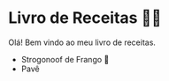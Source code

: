 # Livro de Receitas :man_cook:

Olá! Bem vindo ao meu livro de receitas.

- Strogonoof de Frango :chicken:
- Pavê
